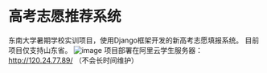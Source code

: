 # 高考志愿推荐系统
东南大学暑期学校实训项目，使用Django框架开发的新高考志愿填报系统。
目前项目仅支持山东省。
![image](https://user-images.githubusercontent.com/57313880/129674199-2af28efe-a881-4ad9-87d4-c3587732fe61.png)
项目部署在阿里云学生服务器：http://120.24.77.89/ （不会长时间维护）

